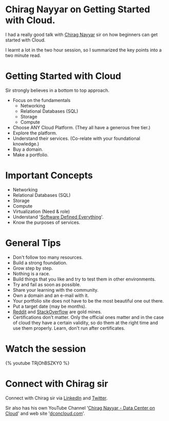 # Chirag Nayyar on Getting Started with Cloud.

I had a really good talk with [Chirag Nayyar](https://www.linkedin.com/in/chiragnayyar/) sir on how beginners can get started with Cloud.

I learnt a lot in the two hour session, so I summarized the key points into a two minute read.

# Getting Started with Cloud

Sir strongly believes in a bottom to top approach.

- Focus on the fundamentals
   - Networking
   - Relational Databases (SQL)
   - Storage
   - Compute
- Choose ANY Cloud Platform. (They all have a generous free tier.)
- Explore the platform.
- Understand their services. (Co-relate with your foundational knowledge.)
- Buy a domain.
- Make a portfolio.

# Important Concepts

- Networking
- Relational Databases (SQL)
- Storage
- Compute
- Virtualization (Need & role)
- Understand '[Software Defined Everything](https://www.webopedia.com/TERM/S/software-defined_everything.html)'.
- Know the purposes of services.

# General Tips

- Don't follow too many resources.
- Build a strong foundation.
- Grow step by step.
- Nothing is a race.
- Build things that you like and try to test them in other environments.
- Try and fail as soon as possible.
- Share your learning with the community.
- Own a domain and an e-mail with it.
- Your portfolio site does not have to be the most beautiful one out there.
- Put a target date (may be months).
- [Reddit](https://www.reddit.com/) and [StackOverflow](https://stackoverflow.com/) are gold mines.
- Certifications don't matter. Only the official ones matter and in the case of cloud they have a certain validity, so do them at the right time and use them properly. Learn, don't run after certificates.

# Watch the session

{% youtube TRjOhBSZKY0 %}

# Connect with Chirag sir

Connect with Chirag sir via [LinkedIn](https://www.linkedin.com/in/chiragnayyar/) and [Twitter](https://twitter.com/chiragnayyar).

Sir also has his own YouTube Channel '[Chirag Nayyar - Data Center on Cloud](https://www.youtube.com/channel/UChrh2T1B7-h0cnijAGUy7Cg/)' and web site '[dconcloud.com](https://www.dconcloud.com/)'.